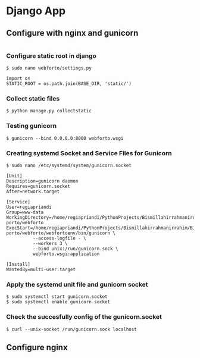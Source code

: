 # Django App
## Configure with nginx and gunicorn

# 

### Configure static root in django

```
$ sudo nano webforto/settings.py
```

```
import os
STATIC_ROOT = os.path.join(BASE_DIR, 'static/')
```

### Collect static files

```
$ python manage.py collectstatic
```

### Testing gunicorn

```
$ gunicorn --bind 0.0.0.0:8000 webforto.wsgi
```


### Creating systemd Socket and Service Files for Gunicorn

```
$ sudo nano /etc/systemd/system/gunicorn.socket
```

```
[Unit]
Description=gunicorn daemon
Requires=gunicorn.socket
After=network.target

[Service]
User=regiapriandi
Group=www-data
WorkingDirectory=/home/regiapriandi/PythonProjects/Bismillahirrahmanirrahim/BismillahProject/web-porto/webforto
ExecStart=/home/regiapriandi/PythonProjects/Bismillahirrahmanirrahim/BismillahProject/web-porto/webforto/webfortoenv/bin/gunicorn \
          --access-logfile - \
          --workers 3 \
          --bind unix:/run/gunicorn.sock \
          webforto.wsgi:application

[Install]
WantedBy=multi-user.target
```

### Apply the systemd unit file and gunicorn socket

```
$ sudo systemctl start gunicorn.socket
$ sudo systemctl enable gunicorn.socket
```

### Check the succesfully config of the gunicorn.socket

```
$ curl --unix-socket /run/gunicorn.sock localhost
```

## Configure nginx


